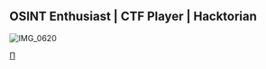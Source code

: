 ## OSINT Enthusiast | CTF Player | Hacktorian

![IMG_0620](https://user-images.githubusercontent.com/117080369/205876573-1af5dc2e-57bc-43df-8f33-381c890e4e87.JPG)


<a href="https://linktr.ee/b0neshad0w">Π</a>

<!--
**B0neShAd0w/B0neShAd0w** is a ✨ _special_ ✨ repository because its `README.md` (this file) appears on your GitHub profile.

Here are some ideas to get you started:

- 🔭 I’m currently working on ...
- 🌱 I’m currently learning ...
- 👯 I’m looking to collaborate on ...
- 🤔 I’m looking for help with ...
- 💬 Ask me about ...
- 📫 How to reach me: ...
- 😄 Pronouns: ...
- ⚡ Fun fact: ...
-->

